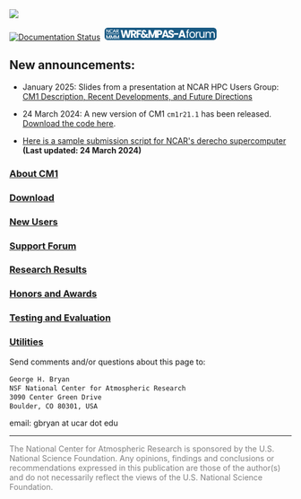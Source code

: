<img src="https://www2.mmm.ucar.edu/people/bryan/cm1/NSF-NCAR_Lockup-UCAR-Dark_102523.png" width="30%"/>

[![Documentation Status](https://readthedocs.org/projects/cm1/badge/?version=latest)](https://cm1.readthedocs.io/en/latest/?badge=latest)
&nbsp;<a href="https://forum.mmm.ucar.edu/#cm1-cloud-model-1.137"><img src="cm1/images/logo-wrf-mpas-sm.png"></a>

## New announcements:
* January 2025: Slides from a presentation at NCAR HPC Users Group: [CM1 Description, Recent Developments, and Future Directions](https://www2.mmm.ucar.edu/people/bryan/cm1/CM1_NHUG_Slides_Jan2025.pdf)

* 24 March 2024:  A new version of CM1 `cm1r21.1` has been released.  [Download the code here](releases).    

* [Here is a sample submission script for NCAR's derecho supercomputer](utils/cm1run_derecho)  **(Last updated:  24 March 2024)**

### [About CM1](docs/about.md)

### [Download](docs/releases.md)

### [New Users](docs/new_users.md)

### [Support Forum](https://forum.mmm.ucar.edu/#cm1-cloud-model-1.137)

### [Research Results](docs/research_results.md)

### [Honors and Awards](docs/honors_and_awards.md)

### [Testing and Evaluation](docs/testing_and_evaluation.md)

### [Utilities](docs/utilities.md)

Send comments and/or questions about this page to:

```
George H. Bryan
NSF National Center for Atmospheric Research
3090 Center Green Drive
Boulder, CO 80301, USA
```
email: gbryan at ucar dot edu
<hr>
<font color="gray">
The National Center for Atmospheric Research is sponsored by the U.S. National Science Foundation. Any opinions, findings and conclusions or recommendations expressed in this publication are those of the author(s) and do not necessarily reflect the views of the U.S. National Science Foundation.
</font>

